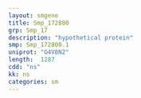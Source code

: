 ```yaml
---
layout: smgene
title: Smp_172800
grp: Smp_17
description: "hypothetical protein"
smp: Smp_172800.1
uniprot: "G4V8N2"
length:  1287
cdd: "ns"
kk: ns
categories: sm
---
```

